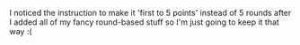 I noticed the instruction to make it 'first to 5 points' instead of 5 rounds after I added all of my fancy round-based stuff so I'm just going to keep it that way :(
